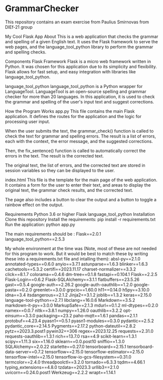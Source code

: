 # GrammarChecker
This repository contains an exam exercise from Paulius Smirnovas from DIEf-21 group

My Cool Flask App
About
This is a web application that checks the grammar and spelling of a given English text. It uses the Flask framework to serve the web pages, and the language_tool_python library to perform the grammar and spelling checks.

Components
Flask Framework
Flask is a micro web framework written in Python. It was chosen for this application due to its simplicity and flexibility. Flask allows for fast setup, and easy integration with libraries like language_tool_python.

language_tool_python
language_tool_python is a Python wrapper for LanguageTool. LanguageTool is an open-source spelling and grammar checker for more than 20 languages. In this application, it is used to check the grammar and spelling of the user's input text and suggest corrections.

How the Program Works
app.py
This file contains the main Flask application. It defines the routes for the application and the logic for processing user input.

When the user submits the text, the grammar_check() function is called to check the text for grammar and spelling errors. The result is a list of errors, each with the context, the error message, and the suggested corrections.

Then, the fix_sentence() function is called to automatically correct the errors in the text. The result is the corrected text.

The original text, the list of errors, and the corrected text are stored in session variables so they can be displayed to the user.

index.html
This file is the template for the main page of the web application. It contains a form for the user to enter their text, and areas to display the original text, the grammar check results, and the corrected text.

The page also includes a button to clear the output and a button to toggle a rainbow effect on the output.

Requirements
Python 3.6 or higher
Flask
language_tool_python
Installation
Clone this repository
Install the requirements: pip install -r requirements.txt
Run the application: python app.py



The main requirements should be :
Flask==2.0.1
language_tool_python==2.5.3


My whole environment at the time was (Note, most of these are not needed for this program to work. But it would be best to match these by writing these into a requirements.txt file and intalling them):
absl-py==2.1.0
annotated-types==0.6.0
anyio==3.7.1
astunparse==1.6.3
blinker==1.6.3
cachetools==5.3.2
certifi==2023.11.17
charset-normalizer==3.3.2
click==8.1.7
colorama==0.4.6
dm-tree==0.1.8
fastapi==0.104.1
Flask==2.2.5
Flask-Login==0.6.2
Flask-SQLAlchemy==3.1.1
flatbuffers==23.5.26
gast==0.5.4
google-auth==2.26.2
google-auth-oauthlib==1.2.0
google-pasta==0.2.0
greenlet==3.0.0
grpcio==1.60.0
h11==0.14.0
h5py==3.10.0
idna==3.4
itsdangerous==2.1.2
Jinja2==3.1.2
joblib==1.3.2
keras==2.15.0
language-tool-python==2.7.1
libclang==16.0.6
Markdown==3.5.2
markdown-it-py==3.0.0
MarkupSafe==2.1.3
mdurl==0.1.2
ml-dtypes==0.2.0
namex==0.0.7
nltk==3.8.1
numpy==1.26.0
oauthlib==3.2.2
opt-einsum==3.3.0
packaging==23.2
paho-mqtt==1.6.1
pandas==2.1.1
protobuf==4.23.4
pyasn1==0.5.1
pyasn1-modules==0.3.0
pydantic==2.5.2
pydantic_core==2.14.5
Pygments==2.17.2
python-dateutil==2.8.2
pytz==2023.3.post1
pywin32==306
regex==2023.12.25
requests==2.31.0
requests-oauthlib==1.3.1
rich==13.7.0
rsa==4.9
scikit-learn==1.3.1
scipy==1.11.3
six==1.16.0
sklearn==0.0.post10
sniffio==1.3.0
SQLAlchemy==2.0.22
starlette==0.27.0
tensorboard==2.15.1
tensorboard-data-server==0.7.2
tensorflow==2.15.0
tensorflow-estimator==2.15.0
tensorflow-intel==2.15.0
tensorflow-io-gcs-filesystem==0.31.0
termcolor==2.4.0
threadpoolctl==3.2.0
tornado==6.3.3
tqdm==4.66.1
typing_extensions==4.8.0
tzdata==2023.3
urllib3==2.1.0
uvicorn==0.24.0.post1
Werkzeug==2.2.2
wrapt==1.14.1
